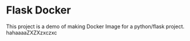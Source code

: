 # Flask Docker

This project is a demo of making Docker Image for a python/flask project.
hahaaaaZXZXzxczxc